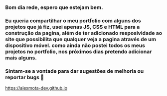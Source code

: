 ### Bom dia rede, espero que estejam bem.

### Eu queria compartilhar o meu portfolio com alguns dos projetos que já fiz, usei apenas JS, CSS e HTML para a construção da pagina, além de ter adicionado resposividade ao site que possibilita que qualquer veja a pagina através de um dispositivo móvel. como ainda não postei todos os meus projetos no portfolio, nos próximos dias pretendo adicionar mais alguns.



### Sintam-se a vontade para dar sugestões de melhoria ou reportar bugs 🐛



https://alexmota-dev.github.io